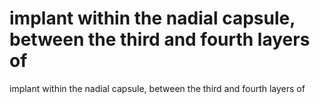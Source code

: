 # implant within the nadial capsule, between the third and fourth layers of

implant within the nadial capsule, between the third and fourth layers of